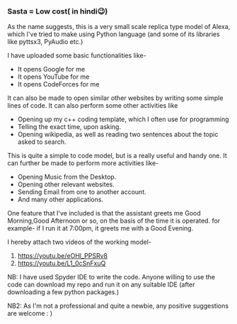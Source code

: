 

<h3> Sasta = Low cost( in hindi😉)</h3>
As the name suggests, this is a very small scale replica type model of Alexa, which I've tried to make using Python language (and some of its libraries like pyttsx3, PyAudio etc.)

I have uploaded some basic functionalities like- 
* It opens Google for me
* It opens YouTube for me
* It opens CodeForces for me

It can also be made to open similar other websites by writing some simple lines of code.
It can also perform some other activities like 
* Opening up my c++ coding template, which I often use for programming
* Telling the exact time, upon asking.
* Opening wikipedia, as well as reading two sentences about the topic asked to search.

This is quite a simple to code model, but is a really useful and handy one.
It can further be made to perform more activities like-
* Opening Music from the Desktop.
* Opening other relevant websites.
* Sending Email from one to another account.
* And many other applications.

One feature that I've included is that the assistant greets me Good Morning,Good Afternoon or so, on the basis of the time it is operated.
for example- if I run it at 7:00pm, it greets me with a Good Evening.

I hereby attach two videos of the working model-
1. https://youtu.be/eOHl_PPSRv8
2. https://youtu.be/L1_0cSnFxuQ




NB: I have used Spyder IDE to write the code. Anyone willing to use the code can download my repo and run it on any suitable IDE (after downloading a few python packages.)

NB2: As I'm not a professional and quite a newbie, any positive suggestions are welcome : )
